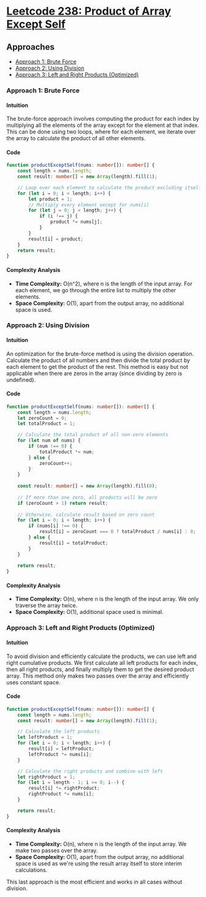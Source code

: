 # [Leetcode 238: Product of Array Except Self](https://leetcode.com/problems/product-of-array-except-self/)

## Approaches
- [Approach 1: Brute Force](#approach-1-brute-force)
- [Approach 2: Using Division](#approach-2-using-division)
- [Approach 3: Left and Right Products (Optimized)](#approach-3-left-and-right-products-optimized)

### Approach 1: Brute Force

#### Intuition
The brute-force approach involves computing the product for each index by multiplying all the elements of the array except for the element at that index. This can be done using two loops, where for each element, we iterate over the array to calculate the product of all other elements.

#### Code
```typescript
function productExceptSelf(nums: number[]): number[] {
    const length = nums.length;
    const result: number[] = new Array(length).fill(1);

    // Loop over each element to calculate the product excluding itself
    for (let i = 0; i < length; i++) {
        let product = 1;
        // Multiply every element except for nums[i]
        for (let j = 0; j < length; j++) {
            if (i !== j) {
                product *= nums[j];
            }
        }
        result[i] = product;
    }
    return result;
}
```

#### Complexity Analysis
- **Time Complexity:** O(n^2), where n is the length of the input array. For each element, we go through the entire list to multiply the other elements.
- **Space Complexity:** O(1), apart from the output array, no additional space is used.

### Approach 2: Using Division

#### Intuition
An optimization for the brute-force method is using the division operation. Calculate the product of all numbers and then divide the total product by each element to get the product of the rest. This method is easy but not applicable when there are zeros in the array (since dividing by zero is undefined).

#### Code
```typescript
function productExceptSelf(nums: number[]): number[] {
    const length = nums.length;
    let zeroCount = 0;
    let totalProduct = 1;

    // Calculate the total product of all non-zero elements
    for (let num of nums) {
        if (num !== 0) {
            totalProduct *= num;
        } else {
            zeroCount++;
        }
    }
    
    const result: number[] = new Array(length).fill(0);
    
    // If more than one zero, all products will be zero
    if (zeroCount > 1) return result;
    
    // Otherwise, calculate result based on zero count
    for (let i = 0; i < length; i++) {
        if (nums[i] !== 0) {
            result[i] = zeroCount === 0 ? totalProduct / nums[i] : 0;
        } else {
            result[i] = totalProduct;
        }
    }
    
    return result;
}
```

#### Complexity Analysis
- **Time Complexity:** O(n), where n is the length of the input array. We only traverse the array twice.
- **Space Complexity:** O(1), additional space used is minimal.

### Approach 3: Left and Right Products (Optimized)

#### Intuition
To avoid division and efficiently calculate the products, we can use left and right cumulative products. We first calculate all left products for each index, then all right products, and finally multiply them to get the desired product array. This method only makes two passes over the array and efficiently uses constant space.

#### Code
```typescript
function productExceptSelf(nums: number[]): number[] {
    const length = nums.length;
    const result: number[] = new Array(length).fill(1);

    // Calculate the left products
    let leftProduct = 1;
    for (let i = 0; i < length; i++) {
        result[i] = leftProduct;
        leftProduct *= nums[i];
    }

    // Calculate the right products and combine with left
    let rightProduct = 1;
    for (let i = length - 1; i >= 0; i--) {
        result[i] *= rightProduct;
        rightProduct *= nums[i];
    }

    return result;
}
```

#### Complexity Analysis
- **Time Complexity:** O(n), where n is the length of the input array. We make two passes over the array.
- **Space Complexity:** O(1), apart from the output array, no additional space is used as we're using the result array itself to store interim calculations.

This last approach is the most efficient and works in all cases without division.

